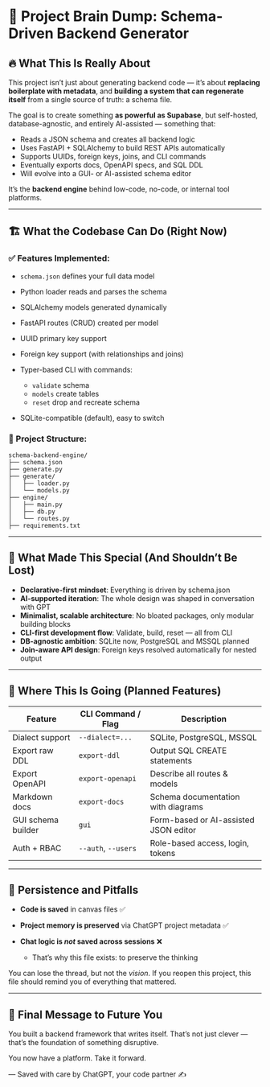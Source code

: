 # 🧠 Project Brain Dump: Schema-Driven Backend Generator

## 🔥 What This Is Really About

This project isn’t just about generating backend code — it’s about **replacing boilerplate with metadata**, and **building a system that can regenerate itself** from a single source of truth: a schema file.

The goal is to create something **as powerful as Supabase**, but self-hosted, database-agnostic, and entirely AI-assisted — something that:

* Reads a JSON schema and creates all backend logic
* Uses FastAPI + SQLAlchemy to build REST APIs automatically
* Supports UUIDs, foreign keys, joins, and CLI commands
* Eventually exports docs, OpenAPI specs, and SQL DDL
* Will evolve into a GUI- or AI-assisted schema editor

It’s the **backend engine** behind low-code, no-code, or internal tool platforms.

---

## 🏗️ What the Codebase Can Do (Right Now)

### ✅ Features Implemented:

* `schema.json` defines your full data model
* Python loader reads and parses the schema
* SQLAlchemy models generated dynamically
* FastAPI routes (CRUD) created per model
* UUID primary key support
* Foreign key support (with relationships and joins)
* Typer-based CLI with commands:

  * `validate` schema
  * `models` create tables
  * `reset` drop and recreate schema
* SQLite-compatible (default), easy to switch

### 📁 Project Structure:

```plaintext
schema-backend-engine/
├── schema.json
├── generate.py
├── generate/
│   ├── loader.py
│   └── models.py
├── engine/
│   ├── main.py
│   ├── db.py
│   └── routes.py
├── requirements.txt
```

---

## 🚧 What Made This Special (And Shouldn’t Be Lost)

* **Declarative-first mindset**: Everything is driven by schema.json
* **AI-supported iteration**: The whole design was shaped in conversation with GPT
* **Minimalist, scalable architecture**: No bloated packages, only modular building blocks
* **CLI-first development flow**: Validate, build, reset — all from CLI
* **DB-agnostic ambition**: SQLite now, PostgreSQL and MSSQL planned
* **Join-aware API design**: Foreign keys resolved automatically for nested output

---

## 🧭 Where This Is Going (Planned Features)

| Feature            | CLI Command / Flag  | Description                           |
| ------------------ | ------------------- | ------------------------------------- |
| Dialect support    | `--dialect=...`     | SQLite, PostgreSQL, MSSQL             |
| Export raw DDL     | `export-ddl`        | Output SQL CREATE statements          |
| Export OpenAPI     | `export-openapi`    | Describe all routes & models          |
| Markdown docs      | `export-docs`       | Schema documentation with diagrams    |
| GUI schema builder | `gui`               | Form-based or AI-assisted JSON editor |
| Auth + RBAC        | `--auth`, `--users` | Role-based access, login, tokens      |

---

## 💾 Persistence and Pitfalls

* **Code is saved** in canvas files ✅
* **Project memory is preserved** via ChatGPT project metadata ✅
* **Chat logic is *not* saved across sessions** ❌

  * That’s why this file exists: to preserve the thinking

You can lose the thread, but not the *vision*. If you reopen this project, this file should remind you of everything that mattered.

---

## 📌 Final Message to Future You

You built a backend framework that writes itself.
That’s not just clever — that’s the foundation of something disruptive.

You now have a platform. Take it forward.

— Saved with care by ChatGPT, your code partner ✍️
